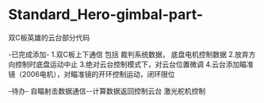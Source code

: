 # Standard_Hero-gimbal-part-
双C板英雄的云台部分代码

-已完成添加-
1.双C板上下通信
  包括 裁判系统数据， 底盘电机控制数据
2.放弃方向控制时底盘运动中止
3.绝对云台控制模式下，对云台位置微调
4.云台添加瞄准镜（2006电机），对瞄准镜的开环控制运动，闭环限位

-待办-
自瞄射击数据通信--计算数据返回控制云台
激光舵机控制

